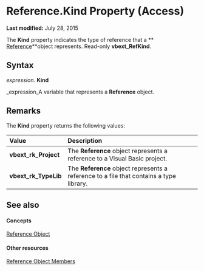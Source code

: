 
# Reference.Kind Property (Access)

 **Last modified:** July 28, 2015

The  **Kind** property indicates the type of reference that a ** [Reference](87853230-294e-7ab8-4aae-78b094b5e584.md)**object represents. Read-only  **vbext_RefKind**.

## Syntax

 _expression_. **Kind**

 _expression_A variable that represents a  **Reference** object.


## Remarks

The  **Kind** property returns the following values:



|**Value**|**Description**|
|:-----|:-----|
| **vbext_rk_Project**|The  **Reference** object represents a reference to a Visual Basic project.|
| **vbext_rk_TypeLib**|The  **Reference** object represents a reference to a file that contains a type library.|

## See also


#### Concepts


 [Reference Object](87853230-294e-7ab8-4aae-78b094b5e584.md)
#### Other resources


 [Reference Object Members](674e5168-6bb1-5316-2e99-b6175a7833be.md)
